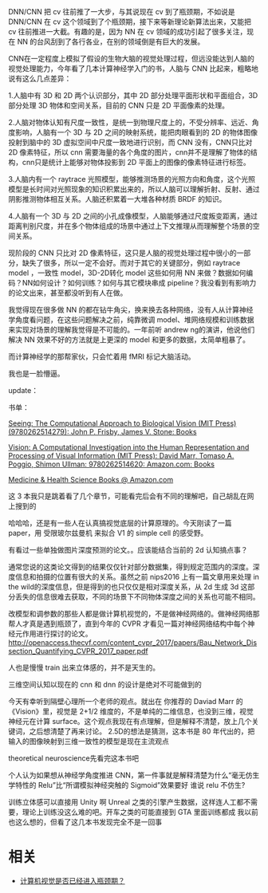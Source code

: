 


DNN/CNN 把 cv 往前推了一大步，与其说现在 cv 到了瓶颈期，不如说是 DNN/CNN 在 cv 这个领域到了个瓶颈期，接下来等新理论新算法出来，又能把 cv 往前推进一大截。有趣的是，因为 NN 在 cv 领域的成功引起了很多关注，现在 NN 的台风刮到了各行各业，在别的领域倒是有巨大的发展。

CNN在一定程度上模拟了假设的生物大脑的视觉处理过程，但远没能达到人脑的视觉处理能力，今年看了几本计算神经学入门的书，人脑与 CNN 比起来，粗略地说有这么几点差异：

1.人脑中有 3D 和 2D 两个认识部分，其中 2D 部分处理平面形状和平面组合，3D部分处理 3D 物体和空间关系，目前的 CNN 只是 2D 平面像素的处理。

2.人脑对物体认知有尺度一致性，是统一到物理尺度上的，不受分辨率、远近、角度影响，人脑有一个 3D 与 2D 之间的映射系统，能把肉眼看到的 2D 的物体图像投射到脑中的 3D 虚拟空间中尺度一致地进行识别，而 CNN 没有，CNN只比对 2D 像素特征，所以 cnn 需要海量的各个角度的图片，cnn并不是理解了物体的结构，cnn只是统计上能够对物体投影到 2D 平面上的图像的像素特征进行标签。

3.人脑内有一个 raytrace 光照模型，能够推测场景的光照方向和角度，这个光照模型是长时间对光照现象的知识积累出来的，所以人脑可以理解折射、反射、通过阴影推测物体相互关系。人脑还积累着一大堆各种材质 BRDF 的知识。

4.人脑有一个 3D 与 2D 之间的小孔成像模型，人脑能够通过尺度叛变距离，通过距离判别尺度，并在多个物体组成的场景中通过上下文推理从而理解整个场景的空间关系。

现阶段的 CNN 只比对 2D 像素特征，这只是人脑的视觉处理过程中很小的一部分，缺失了很多，所以一定不会好。而对于其它的关键部分，例如 raytrace model ，一致性 model，3D-2D转化 model 这些如何用 NN 来做？数据如何编码？NN如何设计？如何训练？如何与其它模块串成 pipeline？我没看到有影响力的论文出来，甚至都没听到有人在做。

我觉得现在很多做 NN 的都在钻牛角尖，换来换去各种网络，没有人从计算神经学角度看问题，在这些问题解决之前，纯靠微调 model、堆网络规模和训练数据来实现对场景的理解我觉得是不可能的。一年前听 andrew ng的演讲，他说他们解决 NN 效果不好的方法就是上更深的 model 和更多的数据，太简单粗暴了。

而计算神经学的那帮家伙，只会忙着用 fMRI 标记大脑活动。

我也是一脸懵逼。

update：

书单：

[Seeing: The Computational Approach to Biological Vision (MIT Press) (9780262514279): John P. Frisby, James V. Stone: Books](https://link.zhihu.com/?target=https%3A//www.amazon.com/Seeing-Computational-Approach-Biological-Vision/dp/0262514273)

[Vision: A Computational Investigation into the Human Representation and Processing of Visual Information (MIT Press): David Marr, Tomaso A. Poggio, Shimon Ullman: 9780262514620: Amazon.com: Books](https://link.zhihu.com/?target=https%3A//www.amazon.com/Vision-Computational-Investigation-Representation-Information/dp/0262514621/ref%3Dsr_1_1%3Fie%3DUTF8%26qid%3D1500919252%26sr%3D8-1%26keywords%3Ddavid%2Bmarr%2Bvision)

[Medicine &amp; Health Science Books @ Amazon.com](https://link.zhihu.com/?target=https%3A//www.amazon.com/Vision-Science-Phenomenology-Stephen-Palmer/dp/0262161834/ref%3Dpd_bxgy_14_img_3%3F_encoding%3DUTF8%26pd_rd_i%3D0262161834%26pd_rd_r%3D1V5VC032K7V9ECJVETFT%26pd_rd_w%3DrdAd3%26pd_rd_wg%3DtulJK%26psc%3D1%26refRID%3D1V5VC032K7V9ECJVETFT)

这 3 本我只是跳着看了几个章节，可能看完后会有不同的理解吧，自己胡乱在网上搜到的







哈哈哈，还是有一些人在认真搞视觉底层的计算原理的。今天刚读了一篇 paper，用 受限玻尔兹曼机 来拟合 V1 的 simple cell 的感受野。




有看过一些单独做图片深度预测的论文。。应该能结合当前的 2d 认知搞点事？

通常您说的这类论文得到的结果仅仅针对部分数据集，得到规定范围内的深度。深度信息和拍摄的位置有很大的关系。虽然之前 nips2016 上有一篇文章用来处理 in the wild的深度信息，但是得到的也只仅仅是相对深度关系，从 2d 生成 3d 这部分丢失的信息很难去获取，不同的场景下不同物体深度之间的关系也可能不相同。




改模型和调参数的那些人都是做计算机视觉的，不是做神经网络的。做神经网络那帮人才真是遇到瓶颈了，直到今年的 CVPR 才看见一篇对神经网络结构中每个神经元作用进行探讨的论文。
http://openaccess.thecvf.com/content_cvpr_2017/papers/Bau_Network_Dissection_Quantifying_CVPR_2017_paper.pdf


人也是慢慢 train 出来立体感的，并不是天生的。

三维空间认知以现在的 cnn 和 dnn 的设计是绝对不可能做到的



今天有幸听到隔壁心理所一个老师的观点。就出在 你推荐的 Daviad Marr 的《Vision》里，视觉是 2+1/2 维度的，不是单纯的二维信息，也没到三维，视觉神经元在计算 surface。这个观点我现在有点理解，但是解释不清楚，放上几个关键词，之后想清楚了再来讨论。
2.5D的想法是猜测，这本书是 80 年代出的，把输入的图像映射到三维一致性的模型是现在主流观点


theoretical neuroscience先看完这本书吧




个人认为如果想从神经学角度推进 CNN，第一件事就是解释清楚为什么“毫无仿生学特性的 Relu”比“所谓模拟神经突触的 Sigmoid”效果要好
谁说 relu 不仿生?





训练立体感可以直接用 Unity 啊 Unreal 之类的引擎产生数据，这样连人工都不需要，理论上训练没这么难的吧。开车之类的可能直接到 GTA 里面训练都成
我以前也这么想的，但看了这几本书发现完全不是一回事




# 相关

- [计算机视觉是否已经进入瓶颈期？](https://www.zhihu.com/question/51863955)
